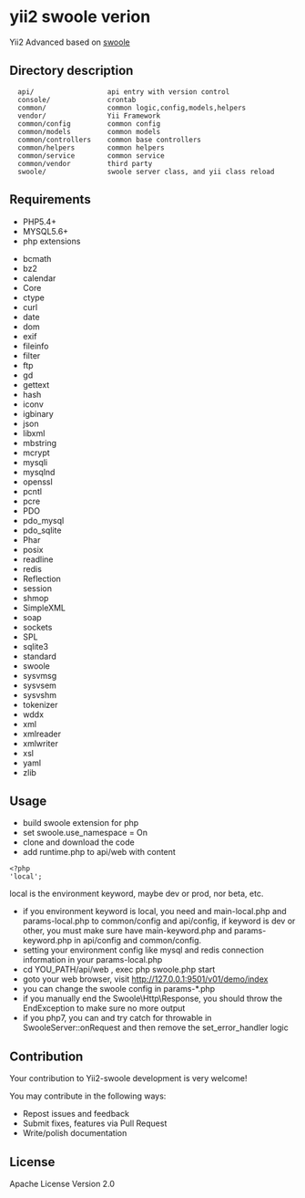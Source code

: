 yii2 swoole verion
============================

Yii2 Advanced based on [swoole](https://github.com/swoole/swoole-src/)

Directory description
-------------------

      api/                  api entry with version control
      console/              crontab 
      common/               common logic,config,models,helpers
      vendor/               Yii Framework
      common/config         common config
      common/models         common models
      common/controllers    common base controllers
      common/helpers        common helpers
      common/service        common service
      common/vendor         third party
      swoole/               swoole server class, and yii class reload



Requirements
------------

- PHP5.4+
- MYSQL5.6+
- php extensions
* bcmath
* bz2
* calendar
* Core
* ctype
* curl
* date
* dom
* exif
* fileinfo
* filter
* ftp
* gd
* gettext
* hash
* iconv
* igbinary
* json
* libxml
* mbstring
* mcrypt
* mysqli
* mysqlnd
* openssl
* pcntl
* pcre
* PDO
* pdo_mysql
* pdo_sqlite
* Phar
* posix
* readline
* redis
* Reflection
* session
* shmop
* SimpleXML
* soap
* sockets
* SPL
* sqlite3
* standard
* swoole
* sysvmsg
* sysvsem
* sysvshm
* tokenizer
* wddx
* xml
* xmlreader
* xmlwriter
* xsl
* yaml
* zlib


Usage
------------

- build swoole extension for php
- set swoole.use_namespace = On
- clone and download the code
- add runtime.php to api/web with content 
``` 
<?php
'local';
```
 local is the environment keyword, maybe dev or prod, nor beta, etc.
- if you environment keyword is local, you need and main-local.php and params-local.php to common/config and api/config, if keyword is dev or other, you must make sure have main-keyword.php and params-keyword.php in api/config and common/config.
- setting your environment config like mysql and redis connection information in your params-local.php
- cd YOU_PATH/api/web , exec php swoole.php start
- goto your web browser, visit http://127.0.0.1:9501/v01/demo/index
- you can change the swoole config in params-*.php
- if you manually end the Swoole\Http\Response, you should throw the EndException to make sure no more output
- if you php7, you can and try catch for throwable in SwooleServer::onRequest and then remove the set_error_handler logic

Contribution
------------
Your contribution to Yii2-swoole development is very welcome!

You may contribute in the following ways:

- Repost issues and feedback
- Submit fixes, features via Pull Request
- Write/polish documentation

License
------------
Apache License Version 2.0

